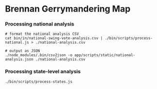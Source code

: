 # Brennan Gerrymandering Map

### Processing national analysis

```(bash)
# format the national analysis CSV
cat bin/in/national-swing-vote-analysis.csv | ./bin/scripts/process-national.js > ./national-analysis.csv

# output as JSON
./node_modules/.bin/csv2json -o app/scripts/static/national-analysis.json ./national-analysis.csv
```

### Processing state-level analysis

```(bash)
./bin/scripts/process-states.js
```
